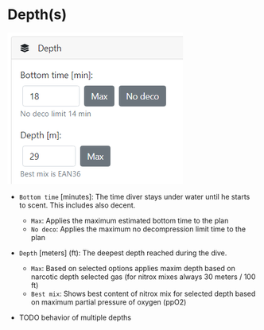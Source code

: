 # Depth(s)

![Target depth](./target_depth_properties.png)

* `Bottom time` [minutes]: The time diver stays under water until he starts to scent. This includes also decent.
    * `Max`: Applies the maximum estimated bottom time to the plan
    * `No deco`: Applies the maximum no decompression limit time to the plan
* `Depth` [meters] (ft): The deepest depth reached during the dive.
    * `Max`: Based on selected options applies maxim depth based on narcotic depth selected gas (for nitrox mixes always 30 meters / 100 ft)
    * `Best mix`: Shows best content of nitrox mix for selected depth based on maximum partial pressure of oxygen (ppO2)



* TODO behavior of multiple depths
